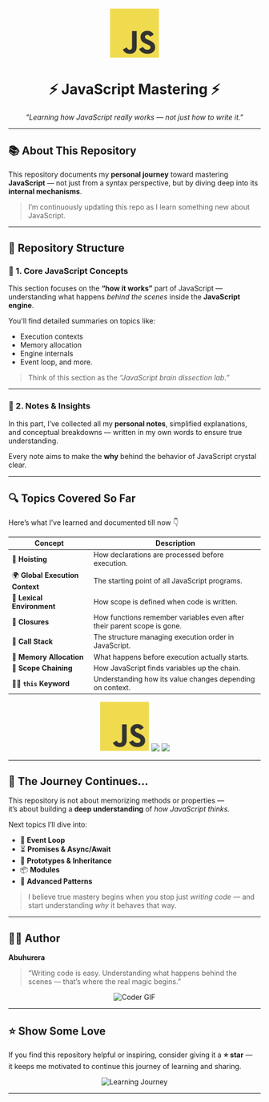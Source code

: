<p align="center">
  <img src="https://raw.githubusercontent.com/devicons/devicon/master/icons/javascript/javascript-original.svg" width="100" />
</p>

<h1 align="center">⚡ JavaScript Mastering ⚡</h1>

<p align="center">
  <em>"Learning how JavaScript really works — not just how to write it."</em>
</p>

---

## 📚 About This Repository

This repository documents my **personal journey** toward mastering **JavaScript** — not just from a syntax perspective, but by diving deep into its **internal mechanisms**.

> I’m continuously updating this repo as I learn something new about JavaScript.

---

## 🧠 Repository Structure

### 🧩 1. Core JavaScript Concepts
This section focuses on the **“how it works”** part of JavaScript — understanding what happens *behind the scenes* inside the **JavaScript engine**.

You'll find detailed summaries on topics like:
- Execution contexts
- Memory allocation
- Engine internals
- Event loop, and more.

> Think of this section as the *“JavaScript brain dissection lab.”*

---

### 📒 2. Notes & Insights
In this part, I’ve collected all my **personal notes**, simplified explanations, and conceptual breakdowns — written in my own words to ensure true understanding.

Every note aims to make the **why** behind the behavior of JavaScript crystal clear.

---

## 🔍 Topics Covered So Far

Here’s what I’ve learned and documented till now 👇

| Concept | Description |
|----------|--------------|
| 🧱 **Hoisting** | How declarations are processed before execution. |
| 🌍 **Global Execution Context** | The starting point of all JavaScript programs. |
| 🧭 **Lexical Environment** | How scope is defined when code is written. |
| 🔄 **Closures** | How functions remember variables even after their parent scope is gone. |
| 🧵 **Call Stack** | The structure managing execution order in JavaScript. |
| 💾 **Memory Allocation** | What happens before execution actually starts. |
| 🔗 **Scope Chaining** | How JavaScript finds variables up the chain. |
| 🧍‍♂️ **`this` Keyword** | Understanding how its value changes depending on context. |

<p align="center">
  <img src="https://raw.githubusercontent.com/devicons/devicon/master/icons/javascript/javascript-original.svg" width="100" />
  <img src="https://cdn-icons-png.flaticon.com/512/1051/1051277.png" width="100" />
  <img src="https://cdn-icons-png.flaticon.com/512/5968/5968292.png" width="100" />
</p>

---

## 🧭 The Journey Continues...

This repository is not about memorizing methods or properties —  
it’s about building a **deep understanding** of *how JavaScript thinks.*

Next topics I’ll dive into:

- 🔁 **Event Loop**
- ⏳ **Promises & Async/Await**
- 🧬 **Prototypes & Inheritance**
- 📦 **Modules**
- 🧩 **Advanced Patterns**

> I believe true mastery begins when you stop just *writing code* — and start understanding *why* it behaves that way.

---

## 🧑‍💻 Author

**Abuhurera**

> “Writing code is easy. Understanding what happens behind the scenes — that’s where the real magic begins.”

<p align="center">
  <img src="https://raw.githubusercontent.com/abuhurera/profile-icons/main/code.gif" width="200" alt="Coder GIF">
</p>

---

## ⭐ Show Some Love

If you find this repository helpful or inspiring, consider giving it a **⭐ star** —  
it keeps me motivated to continue this journey of learning and sharing.

<p align="center">
  <img src="https://cdn.dribbble.com/users/1187278/screenshots/14092873/media/3c07884c5f8e196e402d21c59efaa0b7.gif" width="400" alt="Learning Journey">
</p>

---
